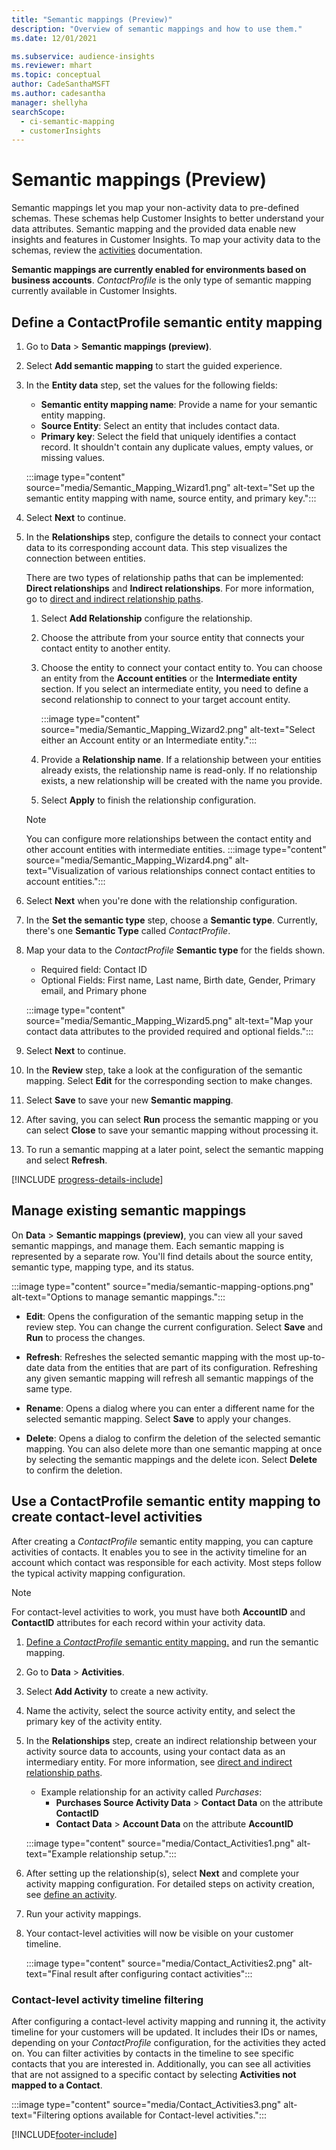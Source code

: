 ```yaml
---
title: "Semantic mappings (Preview)"
description: "Overview of semantic mappings and how to use them." 
ms.date: 12/01/2021

ms.subservice: audience-insights
ms.reviewer: mhart
ms.topic: conceptual
author: CadeSanthaMSFT
ms.author: cadesantha
manager: shellyha
searchScope: 
  - ci-semantic-mapping
  - customerInsights
---
```


# Semantic mappings (Preview)

Semantic mappings let you map your non-activity data to pre-defined schemas. These schemas help Customer Insights to better understand your data attributes. Semantic mapping and the provided data enable new insights and features in Customer Insights. To map your activity data to the schemas, review the [activities](activities.md) documentation.

**Semantic mappings are currently enabled for environments based on business accounts**. *ContactProfile* is the only type of semantic mapping currently available in Customer Insights.

## Define a ContactProfile semantic entity mapping

1. Go to **Data** > **Semantic mappings (preview)**.

1. Select **Add semantic mapping** to start the guided experience.

1. In the **Entity data** step, set the values for the following fields:

   - **Semantic entity mapping name**: Provide a name for your semantic entity mapping.
   - **Source Entity**: Select an entity that includes contact data.
   - **Primary key**: Select the field that uniquely identifies a contact record. It shouldn't contain any duplicate values, empty values, or missing values.

   :::image type="content" source="media/Semantic_Mapping_Wizard1.png" alt-text="Set up the semantic entity mapping with name, source entity, and primary key.":::

1. Select **Next** to continue.

1. In the **Relationships** step, configure the details to connect your contact data to its corresponding account data. This step visualizes the connection between entities.  

   There are two types of relationship paths that can be implemented: **Direct relationships** and **Indirect relationships**. For more information, go to [direct and indirect relationship paths](relationships.md#relationship-paths).

   1. Select **Add Relationship** configure the relationship.
   1. Choose the attribute from your source entity that connects your contact entity to another entity.
   1. Choose the entity to connect your contact entity to. You can choose an entity from the **Account entities** or the **Intermediate entity** section. If you select an intermediate entity, you need to define a second relationship to connect to your target account entity.

      :::image type="content" source="media/Semantic_Mapping_Wizard2.png" alt-text="Select either an Account entity or an Intermediate entity.":::

   1. Provide a **Relationship name**. If a relationship between your entities already exists, the relationship name is read-only. If no relationship exists, a new relationship will be created with the name you provide.
   1. Select **Apply** to finish the relationship configuration.

   > [!NOTE]
   > You can configure more relationships between the contact entity and other account entities with intermediate entities.
   >  :::image type="content" source="media/Semantic_Mapping_Wizard4.png" alt-text="Visualization of various relationships connect contact entities to account entities.":::

1. Select **Next** when you're done with the relationship configuration.

1. In the **Set the semantic type** step, choose a **Semantic type**. Currently, there's one **Semantic Type** called *ContactProfile*.

1. Map your data to the *ContactProfile* **Semantic type** for the fields shown.
   - Required field: Contact ID
   - Optional Fields: First name, Last name, Birth date, Gender, Primary email, and Primary phone

   :::image type="content" source="media/Semantic_Mapping_Wizard5.png" alt-text="Map your contact data attributes to the provided required and optional fields.":::

1. Select **Next** to continue.

1. In the **Review** step, take a look at the configuration of the semantic mapping. Select **Edit** for the corresponding section to make changes.

1. Select **Save** to save your new **Semantic mapping**.

1. After saving, you can select **Run** process the semantic mapping or you can select **Close** to save your semantic mapping without processing it.

1. To run a semantic mapping at a later point, select the semantic mapping and select **Refresh**.

[!INCLUDE [progress-details-include](../includes/progress-details-pane.md)]

## Manage existing semantic mappings

On **Data** > **Semantic mappings (preview)**, you can view all your saved semantic mappings, and manage them. Each semantic mapping is represented by a separate row. You'll find details about the source entity, semantic type, mapping type, and its status.

:::image type="content" source="media/semantic-mapping-options.png" alt-text="Options to manage semantic mappings.":::

- **Edit**: Opens the configuration of the semantic mapping setup in the review step. You can change the current configuration. Select **Save** and **Run** to process the changes.

- **Refresh**: Refreshes the selected semantic mapping with the most up-to-date data from the entities that are part of its configuration. Refreshing any given semantic mapping will refresh all semantic mappings of the same type.

- **Rename**: Opens a dialog where you can enter a different name for the selected semantic mapping. Select **Save** to apply your changes.

- **Delete**: Opens a dialog to confirm the deletion of the selected semantic mapping. You can also delete more than one semantic mapping at once by selecting the semantic mappings and the delete icon. Select **Delete** to confirm the deletion.

## Use a ContactProfile semantic entity mapping to create contact-level activities

After creating a *ContactProfile* semantic entity mapping, you can capture activities of contacts. It enables you to see in the activity timeline for an account which contact was responsible for each activity. Most steps follow the typical activity mapping configuration.

   > [!NOTE]
   > For contact-level activities to work, you must have both **AccountID** and **ContactID** attributes for each record within your activity data.

1. [Define a *ContactProfile* semantic entity mapping.](#define-a-contactprofile-semantic-entity-mapping) and run the semantic mapping.

1. Go to **Data** > **Activities**.

1. Select **Add Activity** to create a new activity.

1. Name the activity, select the source activity entity, and select the primary key of the activity entity.

1. In the **Relationships** step, create an indirect relationship between your activity source data to accounts, using your contact data as an intermediary entity. For more information, see [direct and indirect relationship paths](relationships.md#relationship-paths).
   - Example relationship for an activity called *Purchases*:
      - **Purchases Source Activity Data** > **Contact Data** on the attribute **ContactID**
      - **Contact Data** > **Account Data** on the attribute **AccountID**

   :::image type="content" source="media/Contact_Activities1.png" alt-text="Example relationship setup.":::

1. After setting up the relationship(s), select **Next** and complete your activity mapping configuration. For detailed steps on activity creation, see [define an activity](activities.md).

1. Run your activity mappings.

1. Your contact-level activities will now be visible on your customer timeline.

   :::image type="content" source="media/Contact_Activities2.png" alt-text="Final result after configuring contact activities":::

### Contact-level activity timeline filtering

After configuring a contact-level activity mapping and running it, the activity timeline for your customers will be updated. It includes their IDs or names, depending on your *ContactProfile* configuration, for the activities they acted on. You can filter activities by contacts in the timeline to see specific contacts that you are interested in. Additionally, you can see all activities that are not assigned to a specific contact by selecting **Activities not mapped to a Contact**.

   :::image type="content" source="media/Contact_Activities3.png" alt-text="Filtering options available for Contact-level activities.":::

[!INCLUDE[footer-include](../includes/footer-banner.md)]
